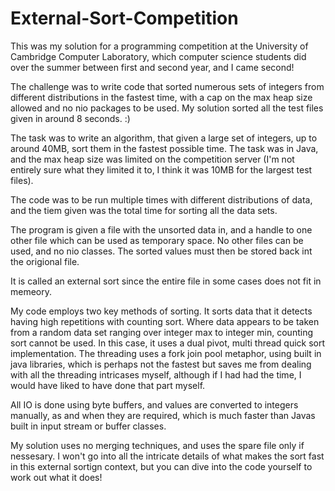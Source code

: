 # External-Sort-Competition
This was my solution for a programming competition at the University of Cambridge Computer Laboratory, which computer science students did over the summer between first and second year, and I came second! 

The challenge was to write code that sorted numerous sets of integers from different distributions in the fastest time, with a cap on the max heap size allowed and no nio packages to be used. My solution sorted all the test files given in around 8 seconds. :)

The task was to write an algorithm, that given a large set of integers, up to around 40MB, sort them in the fastest possible time.
The task was in Java, and the max heap size was limited on the competition server (I'm not entirely sure what they limited it to, I think it was 10MB for the largest test files).

The code was to be run multiple times with different distributions of data, and the tiem given was the total time for sorting all the data sets.

The program is given a file with the unsorted data in, and a handle to one other file which can be used as temporary space. No other files can be used, and no nio classes.
The sorted values must then be stored back int the origional file.

It is called an external sort since the entire file in some cases does not fit in memeory.

My code employs two key methods of sorting. It sorts data that it detects having high repetitions with counting sort. 
Where data appears to be taken from a random data set ranging over integer max to integer min, counting sort cannot be used.
In this case, it uses a dual pivot, multi thread quick sort implementation. The threading uses a fork join pool metaphor, using built in java libraries, which is perhaps not the fastest but saves me from dealing with all the threading intricases myself, although if I had had the time, I would have liked to have done that part myself.

All IO is done using byte buffers, and values are converted to integers manually, as and when they are required, which is much faster than Javas built in input stream or buffer classes.

My solution uses no merging techniques, and uses the spare file only if nessesary.
I won't go into all the intricate details of what makes the sort fast in this external sortign context, but you can dive into the code yourself to work out what it does!
